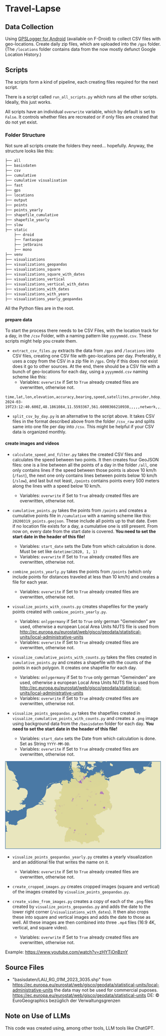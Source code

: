 # Travel-Lapse

## Data Collection

Using [GPSLogger for Android](https://gpslogger.app/) (available on F-Droid) to collect CSV files with geo-locations. Create daily zip files, which are uploaded into the `/gps` folder. (The `/locations` folder contains data from the now mostly defunct Google Location History.)

## Scripts

The scripts form a kind of pipeline, each creating files required for the next script.

There is a script called `run_all_scripts.py` which runs all the other scripts. Ideally, this just works.

All scripts have an individual `overwrite` variable, which by default is set to `False`. It controls whether files are recreated or if only files are created that do not yet exist.

### Folder Structure

Not sure all scripts create the folders they need... hopefully. Anyway, the structure looks like this:

```
├── all
├── basisdaten
├── csv
├── cumulative
├── cumulative visualisation
├── fast
├── gps
├── locations
├── output
├── points
├── points_yearly
├── shapefile_cumulative
├── shapefile_yearly
├── slow
├── static
    ├── droid
    ├── fantasque
    ├── jetbrains
    ├── mono
├── venv
├── visualizations
├── visualizations_geopandas
├── visualizations_square
├── visualizations_square_with_dates
├── visualizations_vertical
├── visualizations_vertical_with_dates
├── visualizations_with_dates
├── visualizations_with_years
├── visualizations_yearly_geopandas
```
All the Python files are in the root.

#### prepare data

To start the process there needs to be CSV Files, with the location track for a day, in the `/csv` Folder, with a naming pattern like `yyyymmdd.csv`. These scripts might help you create them.

- `extract_csv_files.py` extracts the data from `/gps` and `/locations` into CSV files, creating one CSV file with geo-locations per day. Preferably, it uses a copy from the CSV in a zip file in `/gps`. Only if this does not exist does it go to other sources. At the end, there should be a CSV file with a bunch of geo-locations for each day, using a `yyyymmdd.csv` naming scheme like this:
    - Variables: `overwrite` if Set to `True` already created files are overwritten, otherwise not.

```
time,lat,lon,elevation,accuracy,bearing,speed,satellites,provider,hdop,vdop,pdop,geoidheight,ageofdgpsdata,dgpsid,activity,battery,annotation,timestamp_ms,time_offset,distance,starttimestamp_ms,profile_name,battery_charging
2024-03-19T23:12:40.600Z,48.1861084,11.5593367,561.6000366210938,,,,,network,,,,,,,,,,,,,,,
```

- `split_csv_by_day.py` is an alternative to the script above. It takes CSV files in the format described above from the folder `/csv_raw` and splits same into one file per day into `/csv`. This might be helpful if your CSV data is organized monthly.

#### create images and videos
- `calculate_speed_and_filter.py` takes the created CSV files and calculates the speed between two points. It then creates four GeoJSON files: one is a line between all the points of a day in the folder `/all`, one only contains lines if the speed between those points is above 10 km/h (`/fast`), the next one only contains lines between points below 10 km/h (`/slow`), and last but not least, `/points` contains points every 500 meters along the lines with a speed below 10 km/h.
    - Variables: `overwrite` if Set to `True` already created files are overwritten, otherwise not.

- `cumulative_points.py` takes the points from `/points` and creates a cumulative points file in `/cumulative` with a naming scheme like this: `20200319_points.geojson`. These include all points up to that date. Even if no location file exists for a day, a cumulative one is still present. From now on, every date from the start date is covered. **You need to set the start date in the header of this file!**
    - Variables: `start_date` sets the Date from which calculation is done. Must be set like `datetime(2020, 1, 1)`
    - Variables: `overwrite` if Set to `True` already created files are overwritten, otherwise not.

- `combine_points_yearly.py` takes the points from `/points` (which only include points for distances traveled at less than 10 km/h) and creates a file for each year.
    - Variables: `overwrite` if Set to `True` already created files are overwritten, otherwise not.

- `visualize_points_with_counts.py` creates shapefiles for the yearly points created with `combine_points_yearly.py`.
    - Variables: `onlygermany` if Set to `True` only german "Gemeinden" are used, otherwise a european Local Area Units NUTS file is used from http://ec.europa.eu/eurostat/web/gisco/geodata/statistical-units/local-administrative-units
    - Variables: `overwrite` if Set to `True` already created files are overwritten, otherwise not.

- `visualize_cumulative_points_with_counts.py` takes the files created in `cumulative_points.py` and creates a shapefile with the counts of the points in each polygon. It creates one shapefile for each day.
    - Variables: `onlygermany` if Set to `True` only german "Gemeinden" are used, otherwise a european Local Area Units NUTS file is used from http://ec.europa.eu/eurostat/web/gisco/geodata/statistical-units/local-administrative-units
    - Variables: `overwrite` if Set to `True` already created files are overwritten, otherwise not.

- `visualize_points_geopandas.py` takes the shapefiles created in `visualize_cumulative_points_with_counts.py` and creates a `.png` image using background data from the `/basisdaten` folder for each day. **You need to set the start date in the header of this file!**
    - Variables: `start_date` sets the Date from which calculation is done. Set as String `YYYY-MM-DD`.
    - Variables: `overwrite` if Set to `True` already created files are overwritten, otherwise not.

![](https://raw.githubusercontent.com/TVLuke/location-history/refs/heads/main/static/20230601_visualization.png)

- `visualize_points_geopandas_yearly.py` creates a yearly visualization and an additional file that writes the name on it.
    - Variables: `overwrite` if Set to `True` already created files are overwritten, otherwise not.

- `create_cropped_images.py` creates cropped images (square and vertical) of the images created by `visualize_points_geopandas.py`.

- `create_video_from_images.py` creates a copy of each of the `.png` files created by `visualize_points_geopandas.py` and adds the date to the lower right corner (`/visualizations_with_dates`). It then also crops these into square and vertical images and adds the date to those as well. All these images are then combined into three `.mp4` files (16:9 4K, vertical, and square video).
    - Variables: `overwrite` if Set to `True` already created files are overwritten, otherwise not.

Example: https://www.youtube.com/watch?v=zHYTjOnBznY

## Source Files
- "basisdaten/LAU_RG_01M_2023_3035.shp" from https://ec.europa.eu/eurostat/web/gisco/geodata/statistical-units/local-administrative-units the data may not be used for commercial puposes. https://ec.europa.eu/eurostat/web/gisco/geodata/statistical-units DE: © EuroGeographics bezüglich der Verwaltungsgrenzen 

## Note on Use of LLMs

This code was created using, among other tools, LLM tools like ChatGPT.
